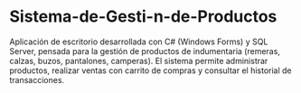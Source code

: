 # Sistema-de-Gesti-n-de-Productos
Aplicación de escritorio desarrollada con C# (Windows Forms) y SQL Server, pensada para la gestión de productos de indumentaria (remeras, calzas, buzos, pantalones, camperas). El sistema permite administrar productos, realizar ventas con carrito de compras y consultar el historial de transacciones.
